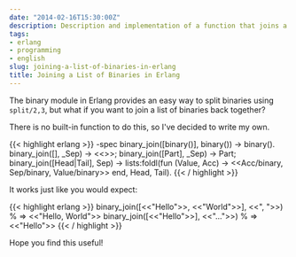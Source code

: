 ```yaml
---
date: "2014-02-16T15:30:00Z"
description: Description and implementation of a function that joins a list of binaries.
tags:
- erlang
- programming
- english
slug: joining-a-list-of-binaries-in-erlang
title: Joining a List of Binaries in Erlang
---
```


The binary module in Erlang provides an easy way to split binaries using `split/2,3`, but what if you want to join a list of binaries back together?

There is no built-in function to do this, so I've decided to write my own.

{{< highlight erlang >}}
-spec binary_join([binary()], binary()) -> binary().
binary_join([], _Sep) ->
  <<>>;
binary_join([Part], _Sep) ->
  Part;
binary_join([Head|Tail], Sep) ->
  lists:foldl(fun (Value, Acc) -> <<Acc/binary, Sep/binary, Value/binary>> end, Head, Tail).
{{< / highlight >}}

It works just like you would expect:

{{< highlight erlang >}}
binary_join([<<"Hello">>, <<"World">>], <<", ">>) % => <<"Hello, World">>
binary_join([<<"Hello">>], <<"...">>) % => <<"Hello">>
{{< / highlight >}}

Hope you find this useful!
